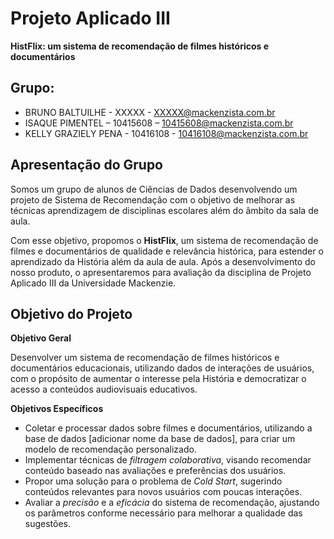 # Projeto Aplicado III

**HistFlix: um sistema de recomendação de filmes históricos e documentários**

##  Grupo:
* BRUNO BALTUILHE - XXXXX - XXXXX@mackenzista.com.br 
* ISAQUE PIMENTEL – 10415608 – 10415608@mackenzista.com.br
* KELLY GRAZIELY PENA - 10416108 - 10416108@mackenzista.com.br
  
## Apresentação do Grupo

Somos um grupo de alunos de Ciências de Dados desenvolvendo um projeto de Sistema de Recomendação com o objetivo de melhorar as técnicas aprendizagem de disciplinas escolares além do âmbito da sala de aula.

Com esse objetivo, propomos o **HistFlix**, um sistema de recomendação de filmes e documentários de qualidade e relevância histórica, para estender o aprendizado da História além da aula de aula. 
Após a desenvolvimento do nosso produto, o apresentaremos para avaliação da disciplina de Projeto Aplicado III da Universidade Mackenzie.

## Objetivo do Projeto

**Objetivo Geral**

Desenvolver um sistema de recomendação de filmes históricos e documentários educacionais, utilizando dados de interações de usuários, com o propósito de aumentar o interesse pela História e democratizar o acesso a conteúdos audiovisuais educativos.

**Objetivos Específicos**
- Coletar e processar dados sobre filmes e documentários, utilizando a base de dados [adicionar nome da base de dados], para criar um modelo de recomendação personalizado.
- Implementar técnicas de *filtragem colaborativa*, visando recomendar conteúdo baseado nas avaliações e preferências dos usuários.
- Propor uma solução para o problema de *Cold Start*, sugerindo conteúdos relevantes para novos usuários com poucas interações.
- Avaliar a *precisão* e a *eficácia* do sistema de recomendação, ajustando os parâmetros conforme necessário para melhorar a qualidade das sugestões.

